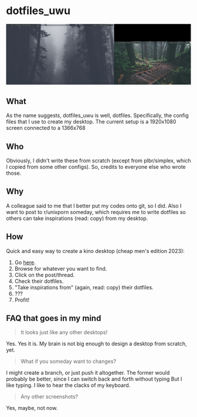 # dotfiles_uwu

![Ignore the black bar above the smaller screen.](/assets/images/forest.png)

## What
As the name suggests, dotfiles_uwu is well, dotfiles. Specifically, the config files that I use to create my desktop.
The current setup is a 1920x1080 screen connected to a 1366x768

## Who
Obviously, I didn't write these from scratch (except from plbr/simplex, which I copied from some other configs). So, credits to everyone else who wrote those.

## Why
A colleague said to me that I better put my codes onto git, so I did.
Also I want to post to r/unixporn someday, which requires me to write dotfiles so others can take inspirations (read: copy) from my desktop.

## How
Quick and easy way to create a kino desktop (cheap men's edition 2023):
1. Go [here](https://reddit.com/r/unixporn).
2. Browse for whatever you want to find.
3. Click on the post/thread.
4. Check their dotfiles.
5. "Take inspirations from" (again, read: copy) their dotfiles.
6. ???
7. Profit!

## FAQ that goes in my mind
> It looks just like any other desktops!

Yes. Yes it is. My brain is not big enough to design a desktop from scratch, yet.

> What if you someday want to changes?

I might create a branch, or just push it altogether. The former would probably be better, since I can switch back and forth without typing
But I like typing. I like to hear the clacks of my keyboard.

> Any other screenshots?

Yes, maybe, not now.
